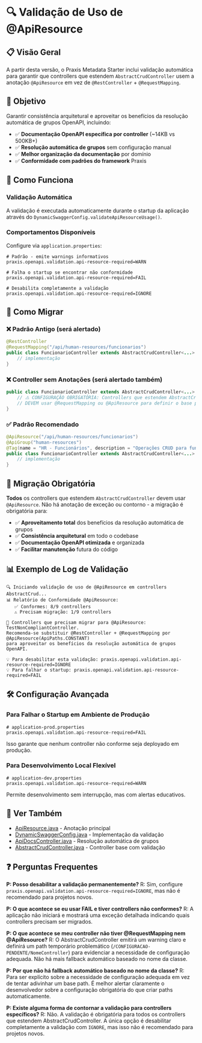 # 🔍 Validação de Uso de @ApiResource

## 📋 Visão Geral

A partir desta versão, o Praxis Metadata Starter inclui validação automática para garantir que controllers que estendem `AbstractCrudController` usem a anotação `@ApiResource` em vez de `@RestController` + `@RequestMapping`.

## 🎯 Objetivo

Garantir consistência arquitetural e aproveitar os benefícios da resolução automática de grupos OpenAPI, incluindo:

- ✅ **Documentação OpenAPI específica por controller** (~14KB vs 500KB+)
- ✅ **Resolução automática de grupos** sem configuração manual
- ✅ **Melhor organização da documentação** por domínio
- ✅ **Conformidade com padrões do framework** Praxis

## 🚀 Como Funciona

### Validação Automática

A validação é executada automaticamente durante o startup da aplicação através do `DynamicSwaggerConfig.validateApiResourceUsage()`.

### Comportamentos Disponíveis

Configure via `application.properties`:

```properties
# Padrão - emite warnings informativos
praxis.openapi.validation.api-resource-required=WARN

# Falha o startup se encontrar não conformidade
praxis.openapi.validation.api-resource-required=FAIL

# Desabilita completamente a validação
praxis.openapi.validation.api-resource-required=IGNORE
```

## 🔄 Como Migrar

### ❌ Padrão Antigo (será alertado)
```java
@RestController
@RequestMapping("/api/human-resources/funcionarios")
public class FuncionarioController extends AbstractCrudController<...> {
    // implementação
}
```

### ❌ Controller sem Anotações (será alertado também)
```java
public class FuncionarioController extends AbstractCrudController<...> {
    // ⚠️ CONFIGURAÇÃO OBRIGATÓRIA: Controllers que estendem AbstractCrudController
    // DEVEM usar @RequestMapping ou @ApiResource para definir o base path
}
```

### ✅ Padrão Recomendado
```java
@ApiResource("/api/human-resources/funcionarios")
@ApiGroup("human-resources")
@Tag(name = "HR - Funcionários", description = "Operações CRUD para funcionários")
public class FuncionarioController extends AbstractCrudController<...> {
    // implementação
}
```

## 🚫 Migração Obrigatória

**Todos** os controllers que estendem `AbstractCrudController` devem usar `@ApiResource`. Não há anotação de exceção ou contorno - a migração é obrigatória para:

- ✅ **Aproveitamento total** dos benefícios da resolução automática de grupos
- ✅ **Consistência arquitetural** em todo o codebase  
- ✅ **Documentação OpenAPI otimizada** e organizada
- ✅ **Facilitar manutenção** futura do código

## 📊 Exemplo de Log de Validação

```
🔍 Iniciando validação de uso de @ApiResource em controllers AbstractCrud...
📊 Relatório de Conformidade @ApiResource:
   ✅ Conformes: 8/9 controllers
   ⚠️ Precisam migração: 1/9 controllers  

🚨 Controllers que precisam migrar para @ApiResource: TestNonCompliantController. 
Recomenda-se substituir @RestController + @RequestMapping por @ApiResource(ApiPaths.CONSTANT) 
para aproveitar os benefícios da resolução automática de grupos OpenAPI.

💡 Para desabilitar esta validação: praxis.openapi.validation.api-resource-required=IGNORE
💡 Para falhar o startup: praxis.openapi.validation.api-resource-required=FAIL
```

## 🛠️ Configuração Avançada

### Para Falhar o Startup em Ambiente de Produção

```properties
# application-prod.properties
praxis.openapi.validation.api-resource-required=FAIL
```

Isso garante que nenhum controller não conforme seja deployado em produção.

### Para Desenvolvimento Local Flexível

```properties
# application-dev.properties  
praxis.openapi.validation.api-resource-required=WARN
```

Permite desenvolvimento sem interrupção, mas com alertas educativos.

## 🔗 Ver Também

- [ApiResource.java](src/main/java/org/praxisplatform/uischema/annotation/ApiResource.java) - Anotação principal
- [DynamicSwaggerConfig.java](src/main/java/org/praxisplatform/uischema/configuration/DynamicSwaggerConfig.java) - Implementação da validação
- [ApiDocsController.java](src/main/java/org/praxisplatform/uischema/controller/docs/ApiDocsController.java) - Resolução automática de grupos
- [AbstractCrudController.java](src/main/java/org/praxisplatform/uischema/controller/base/AbstractCrudController.java) - Controller base com validação

## ❓ Perguntas Frequentes

**P: Posso desabilitar a validação permanentemente?**
R: Sim, configure `praxis.openapi.validation.api-resource-required=IGNORE`, mas não é recomendado para projetos novos.

**P: O que acontece se eu usar FAIL e tiver controllers não conformes?**
R: A aplicação não iniciará e mostrará uma exceção detalhada indicando quais controllers precisam ser migrados.

**P: O que acontece se meu controller não tiver @RequestMapping nem @ApiResource?**
R: O AbstractCrudController emitirá um warning claro e definirá um path temporário problemático (`/CONFIGURACAO-PENDENTE/NomeController`) para evidenciar a necessidade de configuração adequada. Não há mais fallback automático baseado no nome da classe.

**P: Por que não há fallback automático baseado no nome da classe?**
R: Para ser explícito sobre a necessidade de configuração adequada em vez de tentar adivinhar um base path. É melhor alertar claramente o desenvolvedor sobre a configuração obrigatória do que criar paths automaticamente.

**P: Existe alguma forma de contornar a validação para controllers específicos?**
R: Não. A validação é obrigatória para todos os controllers que estendem AbstractCrudController. A única opção é desabilitar completamente a validação com `IGNORE`, mas isso não é recomendado para projetos novos.
